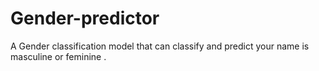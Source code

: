 # Gender-predictor
A Gender classification model that can classify and predict your name is masculine or feminine .
